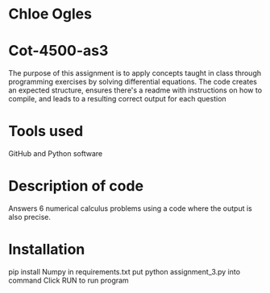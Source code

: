# Chloe Ogles
# Cot-4500-as3

The purpose of this assignment is to apply concepts taught in class through programming exercises by solving differential equations. The code creates an expected structure, ensures there's a readme with instructions on how to compile, and leads to a resulting correct output for each question

# Tools used
GitHub and Python software

# Description of code
Answers 6 numerical calculus problems using a code where the output is also precise.

# Installation
pip install Numpy in requirements.txt
put python assignment_3.py into command
Click RUN to run program

